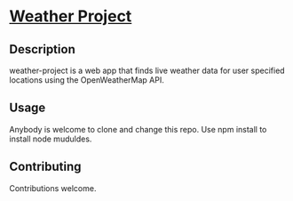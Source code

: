 <a href="#"><h1>Weather Project</h1></a>

<h2>Description</h2>

weather-project is a web app that finds live weather data for user specified locations using the OpenWeatherMap API.

<h2>Usage</h2>

Anybody is welcome to clone and change this repo. Use npm install to install node muduldes.

<h2>Contributing</h2>

Contributions welcome.


